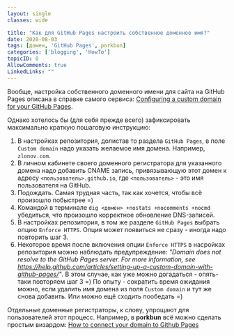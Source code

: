 ```yaml
---
layout: single
classes: wide

title: "Как для GitHub Pages настроить собственное доменное имя?"
date: 2020-08-03
tags: [домен, 'GitHub Pages', porkbun]
categories: ['blogging', 'HowTo']
topicID: 0
AllowComments: true
LinkedLinks: ""
---
```

Вообще, настройка собственного доменного имени для сайта на GitHub Pages описана в справке самого сервиса:
[Configuring a custom domain for your GitHub Pages](https://docs.github.com/en/github/working-with-github-pages/configuring-a-custom-domain-for-your-github-pages-site).

Однако хотелось бы (для себя прежде всего) зафиксировать максимально краткую пошаговую инструкцию:

1. В настройках репозитория, долистав то раздела `GitHub Pages`, в поле `Custom domain` надо указать желаемое имя домена. Например, `zlonov.com`.
2. В личном кабинете своего доменного регистратора для указанного домена надо добавить CNAME запись, привязывающую этот домен к адресу `<пользователь>.github.io`, где  `<пользователь>` - это имя пользователя на GitHub.
3. Подождать. Самая трудная часть, так как хочется, чтобы всё произошло побыстрее =)
4. Командой в терминале `dig <домен> +nostats +nocomments +nocmd` убедиться, что произошло корректное обновление DNS-записей.
5. В настройках репозитория, в том же разделе `GitHub Pages` выбрать опцию `Enforce HTTPS`. Опция может появиться не сразу - иногда надо повторить шаг 3.
6. Некоторое время после включения опции `Enforce HTTPS` в насройках репозитория можно наблюдать предупреждение: _"Domain does not resolve to the GitHub Pages server. For more information, see https://help.github.com/articles/setting-up-a-custom-domain-with-github-pages/"_. В этом случае, как уже можно догадаться - опять-таки повторяем шаг 3 =) По опыту - сократить время ожидания можно, если удалить имя домена из поля `Custom domain` и тут же снова добавить. Или можно ещё сходить пообедать =)

Отдельные доменные регистраторы, к слову, упрощают для пользователей этот процесс. Например, в **porkbun** всё можно сделать простым визардом: [How to connect your domain to Github Pages](https://kb.porkbun.com/article/64-how-to-connect-your-domain-to-github-pages)
